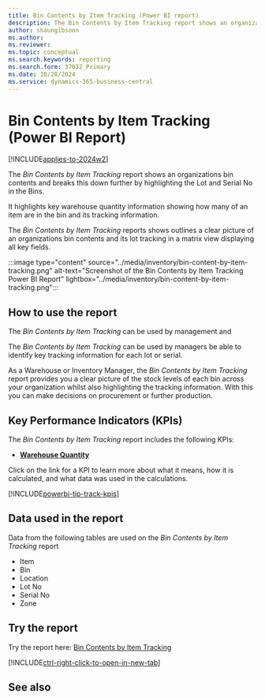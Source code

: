 ```yaml
---
title: Bin Contents by Item Tracking (Power BI report)
description: The Bin Contents by Item Tracking report shows an organizations bin contents and breaks this down further by highlighting the Lot and Serial No in the Bins.
author: shaungibsonn
ms.author: 
ms.reviewer: 
ms.topic: conceptual
ms.search.keywords: reporting
ms.search.form: 37032_Primary
ms.date: 10/28/2024
ms.service: dynamics-365-business-central
---
```


# Bin Contents by Item Tracking (Power BI Report)
[!INCLUDE[applies-to-2024w2](../includes/applies-to-2024w2.md)]


The *Bin Contents by Item Tracking* report shows an organizations bin contents and breaks this down further by highlighting the Lot and Serial No in the Bins.

It highlights key warehouse quantity information showing how many of an item are in the bin and its tracking information.

The *Bin Contents by Item Tracking* reports shows outlines a clear picture of an organizations bin contents and its lot tracking in a matrix view displaying all key fields.

:::image type="content" source="../media/inventory/bin-content-by-item-tracking.png" alt-text="Screenshot of the Bin Contents by Item Tracking Power BI Report" lightbox="../media/inventory/bin-content-by-item-tracking.png":::

## How to use the report

The *Bin Contents by Item Tracking* can be used by management and 

The *Bin Contents by Item Tracking* can be used by managers be able to identify key tracking information for each lot or serial.

As a Warehouse or Inventory Manager, the *Bin Contents by Item Tracking* report provides you a clear picture of the stock levels of each bin across your organization whilst also highlighting the tracking information. With this you can make decisions on procurement or further production.


## Key Performance Indicators (KPIs)

The *Bin Contents by Item Tracking* report includes the following KPIs:

- [**Warehouse Quantity**](###)

Click on the link for a KPI to learn more about what it means, how it is calculated, and what data was used in the calculations. 

[!INCLUDE[powerbi-tip-track-kpis](../includes/powerbi-tip-track-kpis.md)]

## Data used in the report

Data from the following tables are used on the *Bin Contents by Item Tracking* report
- Item
- Bin
- Location
- Lot No
- Serial No
- Zone


## Try the report

Try the report here: [Bin Contents  by Item Tracking](https://businesscentral.dynamics.com?page=37032)

[!INCLUDE[ctrl-right-click-to-open-in-new-tab](includes/ctrl-right-click-to-open-in-new-tab.md)]

## See also